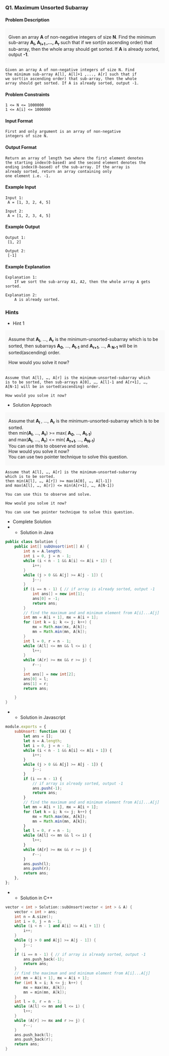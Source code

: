 ### Q1. Maximum Unsorted Subarray
#### Problem Description

<div style="background-color: #f9f9f9; padding: 5px 10px; ">
    <p>Given an array <strong>A</strong> of non-negative integers 
    of size <strong>N</strong>. Find the minimum sub-array 
    <strong>A<sub>l</sub>, A<sub>l+1</sub> ,..., A<sub>r</sub>
    </strong> such that if we sort(in ascending order) that 
    sub-array, then the whole array should get sorted. If 
    <strong>A</strong> is already sorted, output 
    <strong>-1</strong>.</p>
</div>

```text
Given an array A of non-negative integers of size N. Find 
the minimum sub-array A[l], A[l]+1 ,..., A[r] such that if 
we sort(in ascending order) that sub-array, then the whole 
array should get sorted. If A is already sorted, output -1.
```
#### Problem Constraints
```text
1 <= N <= 1000000
1 <= A[i] <= 1000000
```
#### Input Format
```text
First and only argument is an array of non-negative 
integers of size N.
```
#### Output Format
```text
Return an array of length two where the first element denotes 
the starting index(0-based) and the second element denotes the 
ending index(0-based) of the sub-array. If the array is 
already sorted, return an array containing only 
one element i.e. -1.
```
#### Example Input
```text
Input 1:
 A = [1, 3, 2, 4, 5]

Input 2:
 A = [1, 2, 3, 4, 5]
```
#### Example Output
```text
Output 1:
 [1, 2]

Output 2:
 [-1]
```
#### Example Explanation
```text
Explanation 1:
    If we sort the sub-array A1, A2, then the whole array A gets sorted.

Explanation 2:
    A is already sorted.
```
### Hints
* Hint 1

<div style="background-color: #f9f9f9; padding: 5px 10px; ">
    <p>Assume that <strong>A<sub>l</sub></strong>, …, 
    <strong>A<sub>r</sub></strong> is the minimum-unsorted-subarray 
    which is to be sorted, then subarrays 
    <strong>A<sub>0</sub></strong>, …, <strong>A<sub>l-1</sub></strong> 
    and <strong>A<sub>r+1</sub></strong>, …, <strong>A
    <sub>N-1</sub></strong> will be in sorted(ascending) order.</p>
    <p>How would you solve it now?</p>
</div>

```text
Assume that A[l], …, A[r] is the minimum-unsorted-subarray which 
is to be sorted, then sub-arrays A[0], …, A[l]-1 and A[r+1], …, 
A[N-1] will be in sorted(ascending) order.

How would you solve it now?
```
* Solution Approach

<div style="background-color: #f9f9f9; padding: 5px 10px; ">
    <p>Assume that <strong>A<sub>l</sub>
    </strong>, …, <strong>A<sub>r</sub></strong> is the 
    minimum-unsorted-subarray which is to be sorted.<br>
    then min(<strong>A<sub>l</sub></strong>, …, 
    <strong>A<sub>r</sub></strong>) &gt;= max(
    <strong>A<sub>0</sub></strong>, …, 
    <strong>A<sub>l-1</sub></strong>)<br>
    and max(<strong>A<sub>l</sub></strong>, …, 
    <strong>A<sub>r</sub></strong>) &lt;= min(
    <strong>A<sub>r+1</sub></strong>, …, 
    <strong>A<sub>N-1</sub></strong>)    <br>
    You can use this to observe and solve.<br>
    How would you solve it now?<br>
    You can use two pointer technique to solve this question.</p>
</div>

```text
Assume that A[l], …, A[r] is the minimum-unsorted-subarray 
which is to be sorted.
then min(A[l], …, A[r]) >= max(A[0], …, A[l-1])
and max(A[l], …, A[r]) <= min(A[r+1], …, A[N-1])

You can use this to observe and solve.

How would you solve it now?

You can use two pointer technique to solve this question.
```
* Complete Solution
* * Solution in Java
```java
public class Solution {
    public int[] subUnsort(int[] A) {
        int n = A.length;
        int i = 0, j = n - 1;
        while (i < n - 1 && A[i] <= A[i + 1]) {
            i++;
        }
        while (j > 0 && A[j] >= A[j - 1]) {
            j--;
        }
        if (i == n - 1) { // if array is already sorted, output -1
            int ans[] = new int[1];
            ans[0] = -1;
            return ans;
        }
        // find the maximum and and minimum element from A[i]...A[j]
        int mn = A[i + 1], mx = A[i + 1];
        for (int k = i; k <= j; k++) {
            mx = Math.max(mx, A[k]);
            mn = Math.min(mn, A[k]);
        }
        int l = 0, r = n - 1;
        while (A[l] <= mn && l <= i) {
            l++;
        }
        while (A[r] >= mx && r >= j) {
            r--;
        }
        int ans[] = new int[2];
        ans[0] = l;
        ans[1] = r;
        return ans;

    }
}
```
* * Solution in Javascript
```javascript
module.exports = {
    subUnsort: function (A) {
        let ans = [];
        let n = A.length;
        let i = 0, j = n - 1;
        while (i < n - 1 && A[i] <= A[i + 1]) {
            i++;
        }
        while (j > 0 && A[j] >= A[j - 1]) {
            j--;
        }
        if (i == n - 1) {
            // if array is already sorted, output -1
            ans.push(-1);
            return ans;
        }
        // find the maximum and and minimum element from A[i]...A[j]
        let mn = A[i + 1], mx = A[i + 1];
        for (let k = i; k <= j; k++) {
            mx = Math.max(mx, A[k]);
            mn = Math.min(mn, A[k]);
        }
        let l = 0, r = n - 1;
        while (A[l] <= mn && l <= i) {
            l++;
        }
        while (A[r] >= mx && r >= j) {
            r--;
        }
        ans.push(l);
        ans.push(r);
        return ans;
    },
};
```
* * Solution in C++
```cpp
vector < int > Solution::subUnsort(vector < int > & A) {
    vector < int > ans;
    int n = A.size();
    int i = 0, j = n - 1;
    while (i < n - 1 and A[i] <= A[i + 1]) {
        i++;
    }
    while (j > 0 and A[j] >= A[j - 1]) {
        j--;
    }
    if (i == n - 1) { // if array is already sorted, output -1
        ans.push_back(-1);
        return ans;
    }
    // find the maximum and and minimum element from A[i]...A[j]
    int mn = A[i + 1], mx = A[i + 1];
    for (int k = i; k <= j; k++) {
        mx = max(mx, A[k]);
        mn = min(mn, A[k]);
    }
    int l = 0, r = n - 1;
    while (A[l] <= mn and l <= i) {
        l++;
    }
    while (A[r] >= mx and r >= j) {
        r--;
    }
    ans.push_back(l);
    ans.push_back(r);
    return ans;
}
```

